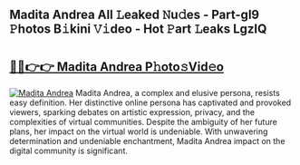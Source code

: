## Madita Andrea All 𝙻eaked 𝙽u𝚍es - Part-gl9 𝙿hotos B𝚒kini 𝚅𝚒deo - Hot 𝙿art 𝙻eaks LgzIQ

# <h2><a href="http://ld59djq.urlbe.top/?page=Madita+Andrea">🔗🔗👉👉 Madita Andrea P𝚑oto𝚜Vid𝚎o</a></h2>

[![Madita Andrea](https://i.imgur.com/eBuTRDB.gif)](http://ld59djq.urlbe.top/?page=Madita+Andrea)
Madita Andrea, a complex and elusive persona, resists easy definition. Her distinctive online persona has captivated and provoked viewers, sparking debates on artistic expression, privacy, and the complexities of virtual communities. Despite the ambiguity of her future plans, her impact on the virtual world is undeniable. With unwavering determination and undeniable enchantment, Madita Andrea impact on the digital community is significant.
